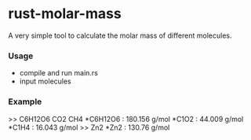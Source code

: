 # rust-molar-mass

A very simple tool to calculate the molar mass of different molecules.

### Usage 

* compile and run main.rs
* input molecules

### Example

\>\> C6H12O6 CO2 CH4
*C6H12O6    :   180.156 g/mol
*C1O2       :   44.009 g/mol
*C1H4       :   16.043 g/mol
\>\> Zn2
*Zn2        :   130.76 g/mol
